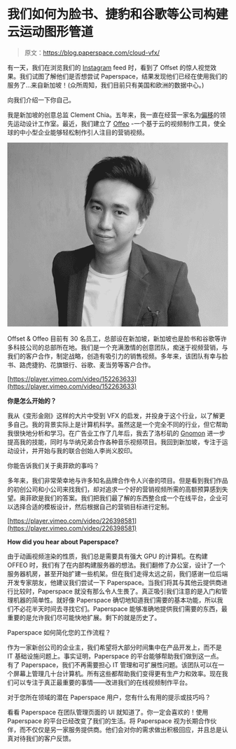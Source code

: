 # 我们如何为脸书、捷豹和谷歌等公司构建云运动图形管道

> 原文：<https://blog.paperspace.com/cloud-vfx/>

有一天，我们在浏览我们的 [Instagram](https://www.instagram.com/hellopaperspace/) feed 时，看到了 Offset 的惊人视觉效果。我们试图了解他们是否想尝试 Paperspace，结果发现他们已经在使用我们的服务了...来自新加坡！(众所周知，我们目前只有美国和欧洲的数据中心。)

向我们介绍一下你自己。

我是新加坡的创意总监 Clement Chia。五年来，我一直在经营一家名为[偏移](http://offset.sg/)的领先运动设计工作室。最近，我们建立了 [Offeo](http://offeo.com/) -一个基于云的视频制作工具，使全球的中小型企业能够轻松制作引人注目的营销视频。

![Clement Chia](img/9101225190a9e0be216e2306d6062855.png)

Offset & Offeo 目前有 30 名员工，总部设在新加坡，新加坡也是脸书和谷歌等许多科技公司的总部所在地。我们是一个充满激情的创意团队，痴迷于视频营销，与我们的客户合作，制定战略，创造有吸引力的销售视频。多年来，该团队有幸与脸书、路虎捷豹、花旗银行、谷歌、麦当劳等客户合作。

[https://player.vimeo.com/video/152263633](https://player.vimeo.com/video/152263633)

**你是怎么开始的？**

我从《变形金刚》这样的大片中受到 VFX 的启发，并投身于这个行业，以了解更多自己。我的背景实际上是计算机科学。虽然这是一个完全不同的行业，但它帮助我很快地分析和学习。在广告业工作了几年后，我去了洛杉矶的 [Gnomon](http://gnomon.edu/) 进一步提高我的技能，同时与华纳兄弟合作各种音乐视频项目。我回到新加坡，专注于运动设计，并开始与我的联合创始人李尚义胶印。

你能告诉我们关于奥菲欧的事吗？

多年来，我们非常荣幸地与许多知名品牌合作令人兴奋的项目。但是看到我们作品的初创公司和小公司来找我们，却对追求一个好的营销视频所需的高额预算感到失望。奥菲欧是我们的答案。我们把我们最了解的东西整合成一个在线平台，企业可以选择合适的模板设计，然后根据自己的营销目标进行定制。

[https://player.vimeo.com/video/226398581](https://player.vimeo.com/video/226398581)

**How did you hear about Paperspace?**

由于动画视频渲染的性质，我们总是需要具有强大 GPU 的计算机。在构建 OFFEO 时，我们有了在内部构建服务器的想法。我们翻修了办公室，设计了一个服务器机房，甚至开始扩建一些机架。但在我们走得太远之前，我们感谢一位后端开发专家朋友，他建议我们尝试一下 Paperspace。当我们将其与其他云提供商进行比较时，Paperspace 就没有那么令人生畏了。真正吸引我们注意的是入门和管理机器的简单性。就好像 Paperspace 确切地知道我们需要的基本功能，所以我们不必花半天时间去寻找它们。Paperspace 能够准确地提供我们需要的东西，最重要的是允许我们尽可能快地扩展。剩下的就是历史了。

Paperspace 如何简化您的工作流程？

作为一家新创公司的企业主，我们希望将大部分时间集中在产品开发上，而不是 IT 基础设施问题上。事实证明，Paperspace 的平台能够帮助我们做到这一点。有了 Paperspace，我们不再需要担心 IT 管理和可扩展性问题。该团队可以在一个屏幕上管理几十台计算机。所有这些都帮助我们变得更有生产力和效率。现在我们可以专注于真正最重要的事情——改进我们的在线视频制作平台。

对于您所在领域的潜在 Paperspace 用户，您有什么有用的提示或技巧吗？

看看 Paperspace 在团队管理页面的 UI 就知道了。你一定会喜欢的！使用 Paperspace 的平台已经改变了我们的生活。将 Paperspace 视为长期合作伙伴，而不仅仅是另一家服务提供商。他们会对你的需求做出积极回应，并且总是认真对待我们的客户反馈。